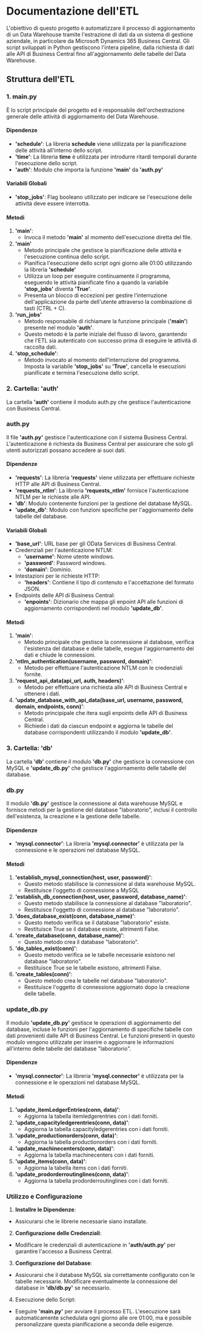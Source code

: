 # Documentazione dell'ETL

L'obiettivo di questo progetto è automatizzare il processo di aggiornamento di un Data Warehouse tramite l'estrazione di dati da un sistema di gestione aziendale, in particolare da Microsoft Dynamics 365 Business Central. Gli script sviluppati in Python gestiscono l'intera pipeline, dalla richiesta di dati alle API di Business Central fino all'aggiornamento delle tabelle del Data Warehouse.

## Struttura dell'ETL

### 1. main.py

È lo script principale del progetto ed è responsabile dell'orchestrazione generale delle attività di aggiornamento del Data Warehouse.

#### Dipendenze
- **'schedule'**: La libreria **schedule** viene utilizzata per la pianificazione delle attività all'interno dello script.
- **'time'**: La libreria **time** è utilizzata per introdurre ritardi temporali durante l'esecuzione dello script.
- **'auth'**: Modulo che importa la funzione **'main'** da **'auth.py'**

#### Variabili Globali
- **'stop_jobs'**: Flag booleano utilizzato per indicare se l'esecuzione delle attività deve essere interrotta.

#### Metodi
1. **'__main__'**:
    - Invoca il metodo **'main'** al momento dell'esecuzione diretta del file.
2. **'main'**  
    - Metodo principale che gestisce la pianificazione delle attività e l'esecuzione continua dello script.
    - Pianifica l'esecuzione dello script ogni giorno alle 01:00 utilizzando la libreria **'schedule'**
    - Utilizza un loop per eseguire continuamente il programma, eseguendo le attività pianificate fino a quando la variabile **'stop_jobs'** diventa **'True'**.
    - Presenta un blocco di eccezioni per gestire l'interruzione dell'applicazione da parte dell'utente attraverso la combinazione di tasti (CTRL + C).
3. **'run_jobs'**
    - Metodo responsabile di richiamare la funzione principale (**'main'**) presente nel modulo **'auth'**.
    - Questo metodo è la parte iniziale del flusso di lavoro, garantendo che l'ETL sia autenticato con successo prima di eseguire le attività di raccolta dati.
4. **'stop_schedule'**:
    - Metodo invocato al momento dell'interruzione del programma. Imposta la variabile **'stop_jobs'** su **'True'**, cancella le esecuzioni pianificate e termina l'esecuzione dello script.

### 2. Cartella: 'auth'

La cartella **'auth'** contiene il modulo  auth.py che gestisce l'autenticazione con Business Central.

### auth.py

Il file **'auth.py'** gestisce l'autenticazione con il sistema Business Central. L'autenticazione è richiesta da Business Central per assicurare che solo gli utenti autorizzati possano accedere ai suoi dati.

#### Dipendenze
- **'requests'**: La libreria **'requests'** viene utilizzata per effettuare richieste HTTP alle API di Business Central.
- **'requests_ntlm'**: La libreria **'requests_ntlm'** fornisce l'autenticazione NTLM per le richieste alle API.
- **'db'**: Modulo contenente funzioni per la gestione del database MySQL.
- **'update_db'**: Modulo con funzioni specifiche per l'aggiornamento delle tabelle del database.

#### Variabili Globali
- **'base_url'**: URL base per gli OData Services di Business Central.
- Credenziali per l'autenticazione NTLM:
    - **'username'**: Nome utente windows.
    - **'password'**: Password windows.
    - **'domain'**: Dominio.
- Intestazioni per le richieste HTTP:
    - **'headers'**: Contiene il tipo di contenuto e l'accettazione del formato JSON.
- Endpoints delle API di Business Central:
    - **'enpoints'**: Dizionario che mappa gli enpoint API alle funzioni di aggiornamento corrispondenti nel modulo **'update_db'**.

#### Metodi
1. **'main'**: 
    -  Metodo principale che gestisce la connessione al database, verifica l'esistenza del database e delle tabelle, esegue l'aggiornamento dei dati e chiude le connessioni.
2. **'ntlm_authentication(username, password, domain)'**:
    - Metodo per effettuare l'autenticazione NTLM con le credenziali fornite.
3. **'request_api_data(api_url, auth, headers)'**: 
    - Metodo per effettuare una richiesta alle API di Business Central e ottenere i dati.
4. **'update_database_with_api_data(base_url, username, password, domain, endpoints, conn)'**: 
    - Metodo principipale che itera sugli enpoints delle API di Business Central.
    - Richiede i dati da ciascun endpoint e aggiorna le tabelle del database corrispondenti utilizzando il modulo **'update_db'**.
    
### 3. Cartella: 'db'

La cartella **'db'** contiene il modulo **'db.py'** che gestisce la connessione con MySQL  e **'update_db.py'** che gestisce l'aggiornamento delle tabelle del database.

### db.py

Il modulo **'db.py'** gestisce la connessione al data warehouse MySQL e fornisce metodi per la gestione del database "laboratorio", inclusi il controllo dell'esistenza, la creazione e la gestione delle tabelle.

#### Dipendenze
- **'mysql.connector'**: La libreria **'mysql.connector'** è utilizzata per la connessione e le operazioni nel database MySQL.

#### Metodi
1. **'establish_mysql_connection(host, user, password)'**:
    - Questo metodo stabilisce la connessione al data warehouse MySQL.
    - Restituisce l'oggetto di connessione a MySQL
2. **'establish_db_connection(host, user, password, database_name)'**:
    - Questo metodo stabilisce la connessione al database "laboratorio".
    - Restituisce l'oggetto di connessione al database "laboratorio".
3. **'does_database_exist(conn, database_name)'**:
    - Questo metodo verifica se il database "laboratorio" esiste.
    - Restituisce True se il database esiste, altrimenti False.
4. **'create_database(conn, database_name)'**:
    - Questo metodo crea il database "laboratorio".
5. **'do_tables_exist(conn)'**:
    - Questo metodo verifica se le tabelle necessarie esistono nel database "laboratorio".
    - Restituisce True se le tabelle esistono, altrimenti False.
6. **'create_tables(conn)'**:
    - Questo metodo crea le tabelle nel database "laboratorio".
    - Restituisce l'oggetto di connessione aggiornato dopo la creazione delle tabelle.

### update_db.py
Il modulo **'update_db.py'** gestisce le operazioni di aggiornamento del database, incluse le funzioni per l'aggiornamento di specifiche tabelle con dati provenienti dalle API di Business Central. Le funzioni presenti in questo modulo vengono utilizzate per inserire o aggiornare le informazioni all'interno delle tabelle del database "laboratorio".

#### Dipendenze
- **'mysql.connector'**: La libreria **'mysql.connector'** è utilizzata per la connessione e le operazioni nel database MySQL.

#### Metodi
1. **'update_itemLedgerEntries(conn, data)'**:
    - Aggiorna la tabella itemledgerentries con i dati forniti.
2. **'update_capacityledgerentries(conn, data)'**:
    - Aggiorna la tabella capacityledgerentries con i dati forniti.
3. **'update_productionorders(conn, data)'**:
    - Aggiorna la tabella productionorders con i dati forniti.
4. **'update_machinecenters(conn, data)'**:
    - Aggiorna la tabella machinecenters con i dati forniti.
5. **'update_items(conn, data)'**:
    - Aggiorna la tabella items con i dati forniti.
6. **'update_prodorderroutinglines(conn, data)'**:
    - Aggiorna la tabella prodorderroutinglines con i dati forniti.

### Utilizzo e Configurazione
1. **Installre le Dipendenze**:
- Assicurarsi che le librerie necessarie siano installate.
2. **Configurazione delle Credenziali**:
- Modificare le credenziali di autenticazione in **'auth/auth.py'** per garantire l'accesso a Business Central.
3. **Configurazione del Database**:
- Assicurarsi che il database MySQL sia correttamente configurato con le tabelle necessarie. Modificare eventualmente la connessione del database in **'db/db.py'** se necessario.
4. Esecuzione dello Script:
- Eseguire **'main.py'** per avviare il processo ETL. L'esecuzione sarà automaticamente schedulata ogni giorno alle ore 01:00, ma è possibile personalizzare questa pianificazione a seconda delle esigenze.

